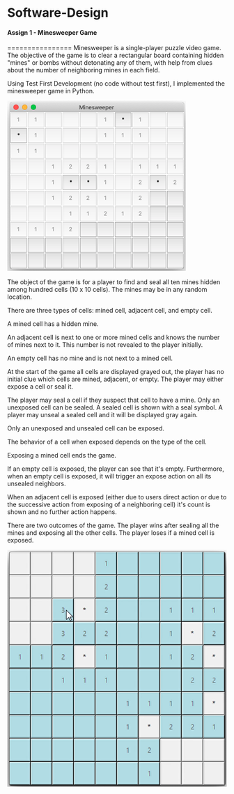 # Software-Design

#### Assign 1 - Minesweeper Game
================
Minesweeper is a single-player puzzle video game. The objective of the game is to clear a rectangular board containing hidden "mines" or bombs without detonating any of them, with help from clues about the number of neighboring mines in each field.

Using Test First Development (no code without test first), I implemented the minesweeper game in Python.


![Minesweeper](https://github.com/Shaila96/Software-Design/blob/master/assign1/minsweeper_2.png)

The object of the game is for a player to find and seal all ten mines hidden  among hundred cells (10 x 10 cells). The mines may be in any random location.

There are three types of cells: mined cell, adjacent cell, and empty cell.

A mined cell has a hidden mine.

An adjacent cell is next to one or more mined cells and knows the number of mines next to it. This number is not revealed to the player initially.

An empty cell has no mine and is not next to a mined cell.

At the start of the game all cells are displayed grayed out, the player has no initial clue which cells are mined, adjacent, or empty. The player may either expose a cell or seal it.

The player may seal a cell if they suspect that cell to have a mine. Only an unexposed cell can be sealed. A sealed cell is shown with a seal symbol. A player may unseal a sealed cell and it will be displayed gray again.

Only an unexposed and unsealed cell can be exposed.

The behavior of a cell when exposed depends on the type of the cell.

Exposing a mined cell ends the game.

If an empty cell is exposed, the player can see that it's empty. Furthermore, when an empty cell is exposed, it will trigger an expose action on all its unsealed neighbors.

When an adjacent cell is exposed (either due to users direct action or due
to the successive action from exposing of a neighboring cell) it's count
is shown and no further action happens.

There are two outcomes of the game. The player wins after sealing all the
mines and exposing all the other cells. The player loses if a mined cell
is exposed.


![Minesweeper](https://github.com/Shaila96/Software-Design/blob/master/assign1/minsweeper_1.png)
